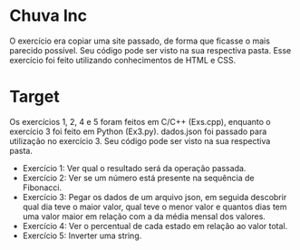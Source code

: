 # Chuva Inc
O exercício era copiar uma site passado, de forma que ficasse o mais parecido possível. Seu código pode ser visto na sua respectiva pasta. Esse exercício foi feito utilizando conhecimentos de HTML e CSS.


# Target
Os exercícios 1, 2, 4 e 5 foram feitos em C/C++ (Exs.cpp), enquanto o exercício 3 foi feito em Python (Ex3.py). dados.json foi passado para utilização no exercício 3. Seu código pode ser visto na sua respectiva pasta.

* Exercício 1:  Ver qual o resultado será da operação passada.
* Exercício 2: Ver se um número está presente na sequência de Fibonacci.
* Exercício 3: Pegar os dados de um arquivo json, em seguida descobrir qual dia teve o maior valor, qual teve o menor valor e quantos dias tem uma valor maior em relação com a da média mensal dos valores.
* Exercício 4: Ver o percentual de cada estado em relação ao valor total.
* Exercício 5: Inverter uma string.
